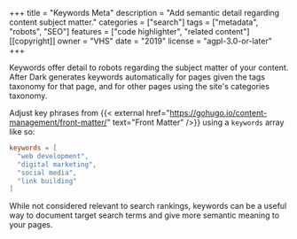 +++
title = "Keywords Meta"
description = "Add semantic detail regarding content subject matter."
categories = ["search"]
tags = ["metadata", "robots", "SEO"]
features = ["code highlighter", "related content"]
[[copyright]]
  owner = "VHS"
  date = "2019"
  license = "agpl-3.0-or-later"
+++

Keywords offer detail to robots regarding the subject matter of your content. After Dark generates keywords automatically for pages given the tags taxonomy for that page, and for other pages using the site's categories taxonomy.

Adjust key phrases from {{< external href="https://gohugo.io/content-management/front-matter/" text="Front Matter" />}} using a `keywords` array like so:

```toml
keywords = [
  "web development",
  "digital marketing",
  "social media",
  "link building"
]
```

While not considered relevant to search rankings, keywords can be a useful way to document target search terms and give more semantic meaning to your pages.
